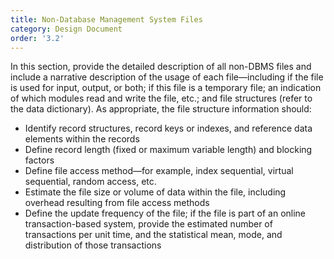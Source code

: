 ```yaml
---
title: Non-Database Management System Files
category: Design Document
order: '3.2'
---
```


In this section, provide the detailed description of all non-DBMS files and include a narrative description of the usage of each file—including if the file is used for input, output, or both; if this file is a temporary file; an indication of which modules read and write the file, etc.; and file structures (refer to the data dictionary).  As appropriate, the file structure information should:

- Identify record structures, record keys or indexes, and reference data elements within the records
- Define record length (fixed or maximum variable length) and blocking factors
- Define file access method—for example, index sequential, virtual sequential, random access, etc.
- Estimate the file size or volume of data within the file, including overhead resulting from file access methods
- Define the update frequency of the file; if the file is part of an online transaction-based system, provide the estimated number of transactions per unit time, and the statistical mean, mode, and distribution of those transactions
